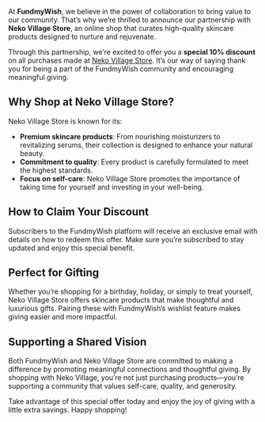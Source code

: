 At **FundmyWish**, we believe in the power of collaboration to bring value to our community. That’s why we’re thrilled to announce our partnership with **Neko Village Store**, an online shop that curates high-quality skincare products designed to nurture and rejuvenate.

Through this partnership, we’re excited to offer you a **special 10% discount** on all purchases made at [Neko Village Store](https://www.nekovillage.com/). It’s our way of saying thank you for being a part of the FundmyWish community and encouraging meaningful giving.

## Why Shop at Neko Village Store?

Neko Village Store is known for its:

- **Premium skincare products**: From nourishing moisturizers to revitalizing serums, their collection is designed to enhance your natural beauty.
- **Commitment to quality**: Every product is carefully formulated to meet the highest standards.
- **Focus on self-care**: Neko Village Store promotes the importance of taking time for yourself and investing in your well-being.

## How to Claim Your Discount

Subscribers to the FundmyWish platform will receive an exclusive email with details on how to redeem this offer. Make sure you’re subscribed to stay updated and enjoy this special benefit.

## Perfect for Gifting

Whether you’re shopping for a birthday, holiday, or simply to treat yourself, Neko Village Store offers skincare products that make thoughtful and luxurious gifts. Pairing these with FundmyWish’s wishlist feature makes giving easier and more impactful.

## Supporting a Shared Vision

Both FundmyWish and Neko Village Store are committed to making a difference by promoting meaningful connections and thoughtful giving. By shopping with Neko Village, you’re not just purchasing products—you’re supporting a community that values self-care, quality, and generosity.

Take advantage of this special offer today and enjoy the joy of giving with a little extra savings. Happy shopping!
